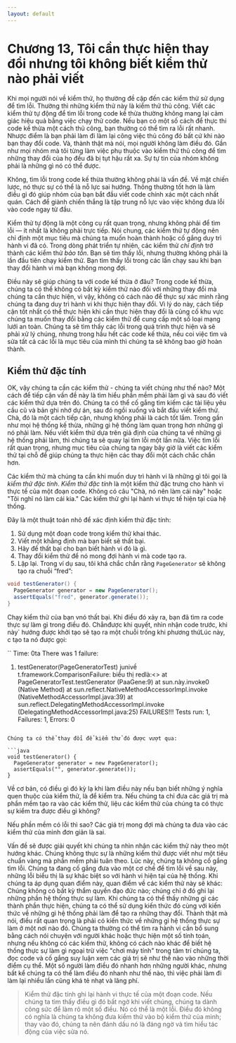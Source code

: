 ```yaml
---
layout: default
---
```


# Chương 13, Tôi cần thực hiện thay đổi nhưng tôi không biết kiểm thử nào phải viết

Khi mọi người nói về kiểm thử, họ thường đề cập đến các kiểm thử sử dụng để tìm lỗi. Thường thì những kiểm thử này là kiểm thử thủ công. Viết các kiểm thử tự động để tìm lỗi trong code kế thừa thường không mang lại cảm giác hiệu quả bằng việc chạy thử code. Nếu bạn có một số cách để thực thi code kế thừa một cách thủ công, bạn thường có thể tìm ra lỗi rất nhanh. Nhược điểm là bạn phải làm đi làm lại công việc thủ công đó bất cứ khi nào bạn thay đổi code. Và, thành thật mà nói, mọi người không làm điều đó. Gần như mọi nhóm mà tôi từng làm việc phụ thuộc vào kiểm thử thủ công để tìm những thay đổi của họ đều đã bị tụt hậu rất xa. Sự tự tin của nhóm không phải là những gì nó có thể được.

Không, tìm lỗi trong code kế thừa thường không phải là vấn đề. Về mặt chiến lược, nó thực sự có thể là nỗ lực sai hướng. Thông thường tốt hơn là làm điều gì đó giúp nhóm của bạn bắt đầu viết code chính xác một cách nhất quán. Cách để giành chiến thắng là tập trung nỗ lực vào việc không đưa lỗi vào code ngay từ đầu.

Kiểm thử tự động là một công cụ rất quan trọng, nhưng không phải để tìm lỗi — ít nhất là không phải trực tiếp. Nói chung, các kiểm thử tự động nên chỉ định một mục tiêu mà chúng ta muốn hoàn thành hoặc cố gắng duy trì hành vi đã có. Trong dòng phát triển tự nhiên, các kiểm thử _chỉ định_ trở thành các kiểm thử _bảo tồn_. Bạn sẽ tìm thấy lỗi, nhưng thường không phải là lần đầu tiên chạy kiểm thử. Bạn tìm thấy lỗi trong các lần chạy sau khi bạn thay đổi hành vi mà bạn không mong đợi.

Điều này sẽ giúp chúng ta với code kế thừa ở đâu? Trong code kế thừa, chúng ta có thể không có bất kỳ kiểm thử nào đối với những thay đổi mà chúng ta cần thực hiện, vì vậy, không có cách nào để thực sự xác minh rằng chúng ta đang duy trì hành vi khi thực hiện thay đổi. Vì lý do này, cách tiếp cận tốt nhất có thể thực hiện khi cần thực hiện thay đổi là củng cố khu vực chúng ta muốn thay đổi bằng các kiểm thử để cung cấp một số loại mạng lưới an toàn. Chúng ta sẽ tìm thấy các lỗi trong quá trình thực hiện và sẽ phải xử lý chúng, nhưng trong hầu hết các code kế thừa, nếu coi việc tìm và sửa tất cả các lỗi là mục tiêu của mình thì chúng ta sẽ không bao giờ hoàn thành.

## Kiểm thử đặc tính

OK, vậy chúng ta cần các kiểm thử - chúng ta viết chúng như thế nào? Một cách để tiếp cận vấn đề này là tìm hiểu phần mềm phải làm gì và sau đó viết các kiểm thử dựa trên đó. Chúng ta có thể cố gắng tìm kiếm các tài liệu yêu cầu cũ và bản ghi nhớ dự án, sau đó ngồi xuống và bắt đầu viết kiểm thử. Chà, đó là một cách tiếp cận, nhưng không phải là cách tốt lắm. Trong gần như mọi hệ thống kế thừa, những gì hệ thống làm quan trọng hơn những gì nó phải làm. Nếu viết kiểm thử dựa trên giả định của chúng ta về những gì hệ thống phải làm, thì chúng ta sẽ quay lại tìm lỗi một lần nữa. Việc tìm lỗi rất quan trọng, nhưng mục tiêu của chúng ta ngay bây giờ là viết các kiểm thử tại chỗ để giúp chúng ta thực hiện các thay đổi một cách chắc chắn hơn.

Các kiểm thử mà chúng ta cần khi muốn duy trì hành vi là những gì tôi gọi là _kiểm thử đặc tính_. _Kiểm thử đặc tính_ là một kiểm thử đặc trưng cho hành vi thực tế của một đoạn code. Không có câu "Chà, nó nên làm cái này" hoặc "Tôi nghĩ nó làm cái kia." Các kiểm thử ghi lại hành vi thực tế hiện tại của hệ thống.

Đây là một thuật toán nhỏ để xác định kiểm thử đặc tính:
1. Sử dụng một đoạn code trong kiểm thử khai thác.
2. Viết một khẳng định mà bạn biết sẽ thất bại.
3. Hãy để thất bại cho bạn biết hành vi đó là gì.
4. Thay đổi kiểm thử để nó mong đợi hành vi mà code tạo ra.
5. Lặp lại.
Trong ví dụ sau, tôi khá chắc chắn rằng `PageGenerator` sẽ không tạo ra chuỗi “fred”:

```java
void testGenerator() {
  PageGenerator generator = new PageGenerator();
  assertEquals("fred", generator.generate());
}
```

Chạy kiểm thử của bạn vnó thất bại. Khi điều đó xảy ra, bạn đã tìm ra code thực sự làm gì trong điều đó. Chẳnđược khi quyết, nhìn nhận code trước, khi này` hướng được khởi tạo sẽ tạo ra một chuỗi trống khi phương thứLúc này, c tạo ta nó được gọi:

``
Time: 0ta
There was 1 failure:
1) testGenerator(PageGeneratorTest)
junivề t.framework.ComparisonFailure: biểu thị redlà:<>
  at PageGeneratorTest.testGenerator
    (PaaGene:9)
  at sun.này.invoke0
    (Native Method)
  at sun.reflect.NativeMethodAccessorImpl.invoke
    (NativeMethodAccessorImpl.java:39)
  at sun.reflect.DelegatingMethodAccessorImpl.invoke
    (DelegatingMethodAccessorImpl.java:25)
FAILURES!!!
Tests run: 1, Failures: 1, Errors: 0
```

Chúng ta có thể thay đổi để kiểm thử đó được vượt qua:

```java
void testGenerator() {
  PageGenerator generator = new PageGenerator();
  assertEquals("", generator.generate());
}
```

Về cơ bản, có điều gì đó kỳ lạ khi làm điều này nếu bạn biết những ý nghĩa quen thuộc của kiểm thử, là để kiểm tra. Nếu chúng ta chỉ đưa các giá trị mà phần mềm tạo ra vào các kiểm thử, liệu các kiểm thử của chúng ta có thực sự kiểm tra được điều gì không?

Nếu phần mềm có lỗi thì sao? Các giá trị mong đợi mà chúng ta đưa vào các kiểm thử của mình đơn giản là sai.

Vấn đề sẽ được giải quyết khi chúng ta nhìn nhận các kiểm thử này theo một hướng khác. Chúng không thực sự là những kiểm thử được viết như một tiêu chuẩn vàng mà phần mềm phải tuân theo. Lúc này, chúng ta không cố gắng tìm lỗi. Chúng ta đang cố gắng đưa vào một cơ chế để tìm lỗi về sau này, những lỗi biểu thị là sự khác biệt so với hành vi hiện tại của hệ thống. Khi chúng ta áp dụng quan điểm này, quan điểm về các kiểm thử này sẽ khác: Chúng không có bất kỳ thẩm quyền đạo đức nào; chúng chỉ ở đó ghi lại những phần hệ thống thực sự làm. Khi chúng ta có thể thấy những gì các thành phần thực hiện, chúng ta có thể sử dụng kiến thức đó cùng với kiến thức về những gì hệ thống phải làm để tạo ra những thay đổi. Thành thật mà nói, điều rất quan trọng là phải có kiến thức về những gì hệ thống thực sự làm ở một nơi nào đó. Chúng ta thường có thể tìm ra hành vi cần bổ sung bằng cách nói chuyện với người khác hoặc thực hiện một số tính toán, nhưng nếu không có các kiểm thử, không có cách nào khác để biết hệ thống thực sự làm gì ngoại trừ việc "chơi máy tính" trong tâm trí chúng ta, đọc code và cố gắng suy luận xem các giá trị sẽ như thế nào vào những thời điểm cụ thể. Một số người làm điều đó nhanh hơn những người khác, nhưng bất kể chúng ta có thể làm điều đó nhanh như thế nào, thì việc phải làm đi làm lại nhiều lần cũng khá tẻ nhạt và lãng phí.

> Kiểm thử đặc tính ghi lại hành vi thực tế của một đoạn code. Nếu chúng ta tìm thấy điều gì đó bất ngờ khi viết chúng, chúng ta dành công sức để làm rõ một số điều. Nó có thể là một lỗi. Điều đó không có nghĩa là chúng ta không đưa kiểm thử vào bộ kiểm thử của mình; thay vào đó, chúng ta nên đánh dấu nó là đáng ngờ và tìm hiểu tác động của việc sửa nó.
